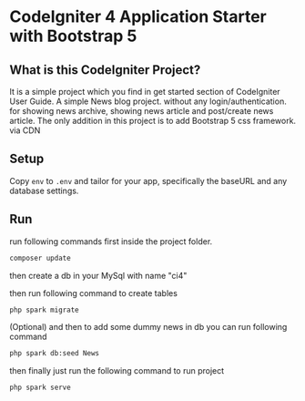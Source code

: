 # CodeIgniter 4 Application Starter with Bootstrap 5

## What is this CodeIgniter Project?
It is a simple project which you find in get started section of CodeIgniter User Guide. 
A simple News blog project. without any login/authentication. for showing news archive, showing news article and post/create news article.
The only addition in this project is to add Bootstrap 5 css framework. via CDN 

## Setup

Copy `env` to `.env` and tailor for your app, specifically the baseURL
and any database settings.

## Run

run following commands first inside the project folder.
```bash
composer update
```

then create a db in your MySql  with name "ci4"

then run following command to create tables 
```bash
php spark migrate
```

(Optional) and then to add some dummy news in db you can run following command
```bash
php spark db:seed News
```

then finally just run the following command to run project
```bash
php spark serve
```